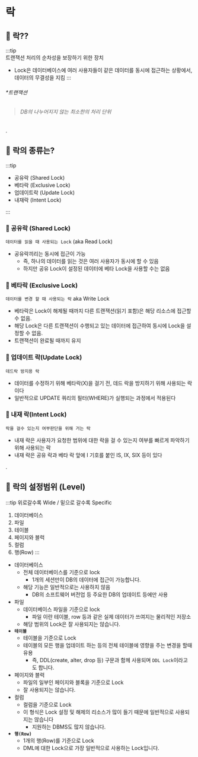 # 락

## 🐣 락??
:::tip  
트랜잭션 처리의 순차성을 보장하기 위한 장치 
- Lock은 데이터베이스에 여러 사용자들이 같은 데이터를 동시에 접근하는 상황에서, 데이터의 무결성을 지킴
:::

###### *트랜잭션
> ###### DB의 나누어지지 않는 최소한의 처리 단위

.

## 🐣 락의 종류는?
:::tip
- 공유락 (Shared Lock)
- 베타락 (Exclusive Lock)
- 업데이트락 (Update Lock)
- 내재락 (Intent Lock)

:::

### 🥚 공유락 (Shared Lock)

`데이터를 읽을 때 사용되는 Lock` (aka Read Lock)

- 공유락끼리는 동시에 접근이 가능
    - 즉, 하나의 데이터를 읽는 것은 여러 사용자가 동시에 할 수 있음
    - 하지만 공유 Lock이 설정된 데이터에 베타 Lock을 사용할 수는 없음

### 🥚 베타락 (Exclusive Lock)

`데이터를 변경 할 때 사용되는 락` aka Write Lock

- 베타락은 Lock이 해제될 때까지 다른 트랜잭션(읽기 포함)은 해당 리소스에 접근할 수 없음.
- 해당 Lock은 다른 트랜잭션이 수행되고 있는 데이터에 접근하여 동시에 Lock을 설정할 수 없음.
- 트랜잭션이 완료될 때까지 유지

### 🥚 업데이트 락(Update Lock)

`데드락 방지용 락`

- 데이터를 수정하기 위해 베타락(X)을 걸기 전, 데드 락을 방지하기 위해 사용되는 락이다
- 일반적으로 UPDATE 쿼리의 필터(WHERE)가 실행되는 과정에서 적용된다

### 🥚 내재 락(Intent Lock)

`락을 걸수 있는지 여부판단을 위해 거는 락`

- 내재 락은 사용자가 요청한 범위에 대한 락을 걸 수 있는지 여부를 빠르게 파악하기 위해 사용되는 락
- 내재 락은 공유 락과 베타 락 앞에 I 기호를 붙인 IS, IX, SIX 등이 있다

.

## 🐣 락의 설정범위 (Level)
:::tip
위로갈수록 Wide / 밑으로 갈수록 Specific
1. 데이터베이스
2. 파일
3. 테이블
4. 페이지와 블럭
5. 컬럼
6. 행(Row)
:::

- 데이터베이스
  - 전체 데이터베이스를 기준으로 lock
    - 1개의 세션만이 DB의 데이터에 접근이 가능합니다.
  - 해당 기능은 일반적으로는 사용하지 않음
    - DB의 소프트웨어 버전업 등 주요한 DB의 업데이트 등에만 사용
- 파일
  - 데이터베이스 파일을 기준으로 lock
    - 파일 이란 테이블, row 등과 같은 실제 데이터가 쓰여지는 물리적인 저장소
  - 해당 범위의 Lock은 잘 사용되지는 않습니다.
- **`테이블`**
  - 테이블을 기준으로 Lock
  - 테이블의 모든 행을 업데이트 하는 등의 전체 테이블에 영향을 주는 변경을 할때 유용
    - 즉, DDL(create, alter, drop 등) 구문과 함께 사용되며 `DDL Lock`이라고도 합니다.
- 페이지와 블럭
  - 파일의 일부인 페이지와 블록을 기준으로 Lock
  - 잘 사용되지는 않습니다.
- 컬럼
  - 컬럼을 기준으로 Lock
  - 이 형식은 Lock 설정 및 해제의 리소스가 많이 들기 때문에 일반적으로 사용되지는 않습니다
    - 지원하는 DBMS도 많지 않습니다.
- **`행(Row)`**
  - 1개의 행(Row)를 기준으로 Lock
  - DML에 대한 Lock으로 가장 일반적으로 사용하는 Lock입니다.